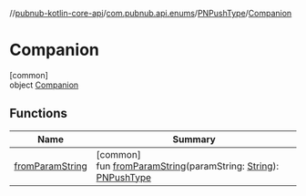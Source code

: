 //[pubnub-kotlin-core-api](../../../../index.md)/[com.pubnub.api.enums](../../index.md)/[PNPushType](../index.md)/[Companion](index.md)

# Companion

[common]\
object [Companion](index.md)

## Functions

| Name | Summary |
|---|---|
| [fromParamString](from-param-string.md) | [common]<br>fun [fromParamString](from-param-string.md)(paramString: [String](https://kotlinlang.org/api/latest/jvm/stdlib/kotlin/-string/index.html)): [PNPushType](../index.md) |
